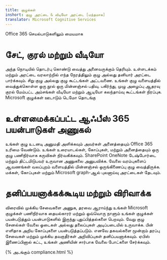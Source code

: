 ```yaml
---
title: குழுக்கள்
inshort: குழு அரட்டை & வீடியோ அரட்டை [மந்தமாக]
translator: Microsoft Cognitive Services
---
```



Office 365 செயல்பாடுகளிலும் மையமாக 

# சேட், குரல் மற்றும் வீடியோ
அந்த நொடியில் தொடர்பு கொண்டு வைத்து அனைவருக்கும் தெரியும். உள்ளடக்கம் மற்றும் அரட்டை வரலாற்றில் எந்த நேரத்திலும் குழு அல்லது தனியார் அரட்டை பார்க்கவும். சிறு குழு அல்லது குழு கூட்டங்கள் அட்டவணை. உங்கள் குழு வளையத்தில் வைத்துக்கொள்ள ஒரு நூல் ஒரு மின்னஞ்சல் பதிவு. பகிர்ந்து, முழு அழைப்பு ஆதரவு குரல் மேம்பட்ட அம்சங்கள் வீடியோ மற்றும் ஆடியோ கலந்தாய்வு கூட்டங்கள் நிரப்புக. 
Microsoft குழுக்கள் ஊடாடும் டெமோ தொடங்கு 

# உள்ளமைக்கப்பட்ட ஆஃபீஸ் 365 பயன்பாடுகள் அணுகல்
உங்கள் குழு உடனடி அனுமதி அளிக்கவும் அவர்கள் அனைத்தையும் Office 365 உரிமை வேண்டும். உங்கள் உரையாடல்கள், கோப்புகள், மற்றும் அனைத்தையும் ஒரு குழு பணிநிர்வாக கருவிகள் நிர்வகிக்கவும். SharePoint OneNote டேஷ்போர்டை மற்றும் திட்டமிடுபவர் உருவான அணுகலை அனுபவிக்க. வேலை வரம்புகளைப் ஆவணங்கள் வலப்புறம் வளையத்தில் மின்னஞ்சல் ஒருங்கிணைப்பு குழு வைத்திருக்க. மக்கள், கோப்புகள் மற்றும் Microsoft graph-ஆல் புலனாய்வு அரட்டைகள் தேடவும். 

# தனிப்பயனாக்கக்கூடிய மற்றும் விரிவாக்க
விரைவில் முக்கிய சேவைகளை அணுக, தரவை ஆராய்ந்து உங்கள் Microsoft குழுக்கள் பணிநிர்வாக தையல்காரர் மற்றும் ஒவ்வொரு நாளும் உங்கள் குழுக்கள் பயன்படுத்தும் பயன்பாடுகளில் இருந்து புதுப்பித்தல்களை பெறவும். வேறு குழு சேனல்கள் வேலை ஓடைகள் அல்லது தலைப்புகள் அடிப்படையில் உருவாக்க. பின் எளிதாக அறிய கோப்புகளை பயன்படுத்தப்படும். எனவே தகவல்களை மூன்றாம் தரப்பு சேவைகள் மற்றும் முக்கிய தவறாதீர்கள் அறிவிப்புகள் தனிப்பயனாக்கவும். ஏபிஸ் இணைப்பினால் கட்ட, உங்கள் அணியின் சார்பாக வேலை போட்களை சேர்க்கவும். 




{% அடங்கும் compliance.html %}

